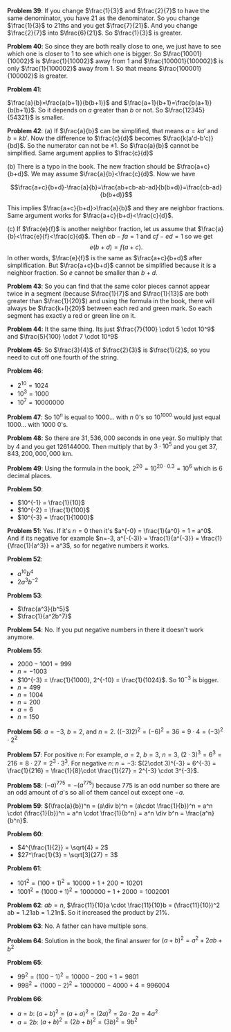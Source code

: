 **Problem 39**: 
If you change $\frac{1}{3}$ and $\frac{2}{7}$ to have the same denominator, you have 21 as the denominator. So you change $\frac{1}{3}$ to 21ths and you get $\frac{7}{21}$. And you change $\frac{2}{7}$ into $\frac{6}{21}$. So $\frac{1}{3}$ is greater.

**Problem 40**: 
So since they are both really close to one, we just have to see which one is closer to 1 to see which one is bigger. So $\frac{10001}{10002}$ is $\frac{1}{10002}$ away from 1 and $\frac{100001}{100002}$ is only $\frac{1}{100002}$ away from 1. So that means $\frac{100001}{100002}$ is greater.

**Problem 41**: 

$\frac{a}{b}=\frac{a(b+1)}{b(b+1)}$ and $\frac{a+1}{b+1}=\frac{b(a+1)}{b(b+1)}$. So it depends on $a$ greater than $b$ or not. So $\frac{12345}{54321}$ is smaller.

**Problem 42**: 
(a) If $\frac{a}{b}$ can be simplified, that means $a=ka'$ and $b=kb'$. Now the difference to $\frac{c}{d}$ becomes $\frac{k(a'd-b'c)}{bd}$. So the numerator can not be $\pm 1$. So $\frac{a}{b}$ cannot be simplified. Same argument applies to $\frac{c}{d}$

(b) There is a typo in the book. The new fraction should be $\frac{a+c}{b+d}$. We may assume $\frac{a}{b}<\frac{c}{d}$. Now we have 

$$\frac{a+c}{b+d}-\frac{a}{b}=\frac{ab+cb-ab-ad}{b(b+d)}=\frac{cb-ad}{b(b+d)}$$

This implies $\frac{a+c}{b+d}>\frac{a}{b}$ and they are neighbor fractions. Same argument works for $\frac{a+c}{b+d}<\frac{c}{d}$.

(c) If $\frac{e}{f}$ is another neighbor fraction, let us assume that $\frac{a}{b}<\frac{e}{f}<\frac{c}{d}$. Then 
$eb-fa=1$ and $cf-ed=1$ so we get $$e(b+d)=f(a+c).$$ In other words, $\frac{e}{f}$ is the same as $\frac{a+c}{b+d}$ after simplification. But $\frac{a+c}{b+d}$ cannot be simplified because it is a neighbor fraction. So $e$ cannot be smaller than $b+d$.

**Problem 43**: 
So you can find that the same color pieces cannot appear twice in a segment (because $\frac{1}{7}$ and $\frac{1}{13}$ are both greater than $\frac{1}{20}$) and using the formula in the book, there will always be $\frac{k+l}{20}$ between each red and green mark. So each segment has exactly a red or green line on it.


**Problem 44**: 
It the same thing. Its just $\frac{7}{100} \cdot 5 \cdot 10^9$ and $\frac{5}{100} \cdot 7 \cdot 10^9$


**Problem 45**: 
So $\frac{3}{4}$ of $\frac{2}{3}$ is $\frac{1}{2}$, so you need to cut off one fourth of the string.    

**Problem 46**: 
* $2^{10}= 1024$
* $10^3=1000$
* $10^7=10000000$

**Problem 47**: 
So $10^n$ is equal to 1000... with $n$ 0's so $10^{1000}$ would just equal 1000... with 1000 0's.

**Problem 48**: 
So there are $31,536,000$ seconds in one year. So multiply that by 4 and you get $126144000$. Then multiply that by $3\cdot 10^5$ and you get $37,843,200,000,000$ km.

**Problem 49**: 
Using the formula in the book, $2^{20} = 10^{20\cdot 0.3}= 10^6$ which is 6 decimal places.

**Problem 50**: 
* $10^{-1} = \frac{1}{10}$
* $10^{-2} = \frac{1}{100}$
* $10^{-3} = \frac{1}{1000}$

**Problem 51**: 
Yes. If it's $n=0$ then it's $a^{-0} = \frac{1}{a^0} = 1 = a^0$. And if its negative for example $n=-3, a^{-(-3)} = \frac{1}{a^{-3}} = \frac{1}{\frac{1}{a^3}} = a^3$, so for negative numbers it works.

**Problem 52**: 
* $a^{10}b^4$
* $2a^3 b^{-2}$

**Problem 53**: 
* $\frac{a^3}{b^5}$
* $\frac{1}{a^2b^7}$ 

**Problem 54**: 
No. If you put negative numbers in there it doesn't work anymore.

**Problem 55**: 
* $2000 - 1001 = 999$
* $n=-1003$
* $10^{-3} = \frac{1}{1000}, 2^{-10} = \frac{1}{1024}$. So $10^{-3}$ is bigger.
* $n=499$
* $n=1004$
* $n=200$
* $a=6$
* $n=150$

**Problem 56**: 
$a=-3$, $b=2$, and $n=2$. $((-3)2)^2 = (-6)^2 = 36 = 9 \cdot 4 = (-3)^2 \cdot 2^2$

**Problem 57**: 
For positive $n$: For example, $a=2$, $b=3$, $n=3$, $(2\cdot3)^3 = 6^3 = 216 = 8\cdot 27 = 2^3\cdot 3^3$. For negative $n$: $n=-3$: $(2\cdot 3)^{-3} = 6^{-3} = \frac{1}{216} = \frac{1}{8}\cdot \frac{1}{27} = 2^{-3} \cdot 3^{-3}$.

**Problem 58**: 
$(-a)^{775}=-(a^{775})$ because 775 is an odd number so there are an odd amount of $a$'s so all of them cancel out except one $-a$.

**Problem 59**: 
$(\frac{a}{b})^n = (a\div b)^n = (a\cdot \frac{1}{b})^n = a^n \cdot (\frac{1}{b})^n = a^n \cdot \frac{1}{b^n} = a^n \div b^n = \frac{a^n}{b^n}$.

**Problem 60**:
* $4^{\frac{1}{2}} = \sqrt{4} = 2$
* $27^\frac{1}{3} = \sqrt[3]{27} = 3$

**Problem 61**: 
* $101^2 = (100+1)^2 = 10000 + 1 + 200 = 10201$
* $1001^2 = (1000+1)^2 = 1000000 + 1 + 2000 = 1002001$


**Problem 62**: 
$ab=n$, $\frac{11}{10}a \cdot \frac{11}{10}b = (\frac{11}{10})^2 ab = 1.21ab = 1.21n$. So it increased the product by $21$%.

**Problem 63**: 
No. A father can have multiple sons.

**Problem 64**: 
Solution in the book, the final answer for $(a+b)^2 = a^2+2ab+b^2$

**Problem 65**: 
* $99^2 = (100-1)^2 = 10000 - 200+1 = 9801$
* $998^2 = (1000-2)^2 = 1000000 - 4000 + 4 = 996004$ 

**Problem 66**: 
* $a=b$: $(a+b)^2 = (a+a)^2= (2a)^2 = 2a \cdot 2a = 4a^2$
* $a=2b$: $(a+b)^2 = (2b+b)^2 = (3b)^2 = 9b^2$




